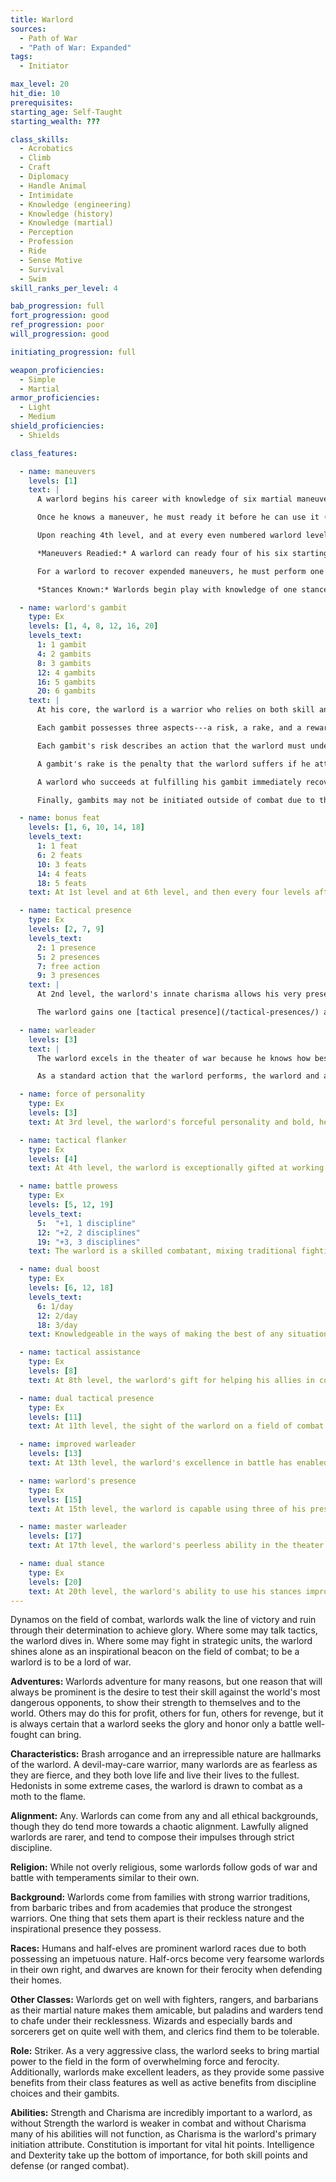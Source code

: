 ```yaml
---
title: Warlord
sources:
  - Path of War
  - "Path of War: Expanded"
tags:
  - Initiator

max_level: 20
hit_die: 10
prerequisites:
starting_age: Self-Taught
starting_wealth: ???

class_skills:
  - Acrobatics
  - Climb
  - Craft
  - Diplomacy
  - Handle Animal
  - Intimidate
  - Knowledge (engineering)
  - Knowledge (history)
  - Knowledge (martial)
  - Perception
  - Profession
  - Ride
  - Sense Motive
  - Survival
  - Swim
skill_ranks_per_level: 4

bab_progression: full
fort_progression: good
ref_progression: poor
will_progression: good

initiating_progression: full

weapon_proficiencies:
  - Simple
  - Martial
armor_proficiencies:
  - Light
  - Medium
shield_proficiencies:
  - Shields

class_features:

  - name: maneuvers
    levels: [1]
    text: |
      A warlord begins his career with knowledge of six martial maneuvers. The disciplines available to him are Golden Lion, Primal Fury, Scarlet Throne, Solar Wind, and Thrashing Dragon, and the choice of either Piercing Thunder or Tempest Gale. The warlord may also exchange access to one of his martial disciplines for the Unquiet Grave discipline. He gains the associated skill of each of his disciplines as a class skill.

      Once he knows a maneuver, he must ready it before he can use it (see Maneuvers Readied, below). A maneuver usable by warlords is considered an extraordinary ability unless otherwise noted in its description. His maneuvers are not affected by spell resistance, and he do not provoke attacks of opportunity when he initiates one. He learns additional maneuvers at higher levels, as shown on Table 1-3: The Warlord. The warlord must meet a maneuver's prerequisite to learn it.

      Upon reaching 4th level, and at every even numbered warlord level after that, he can choose to learn a new maneuver in place of one he already knows. In effect, the warlord loses the old maneuver in exchange for the new one. He can choose a new maneuver of any level he likes, as long as he observes his restriction on the highest-level maneuvers he knows. The warlord need not replace the old maneuver with a maneuver of the same level. The warlord can swap only a single maneuver at any given level. A warlord's initiation modifier is Charisma.

      *Maneuvers Readied:* A warlord can ready four of his six starting maneuvers, but as he advances in level and learns more maneuvers, he must choose which maneuvers to ready. He readies his maneuvers by going through weapon drills for 10 minutes. The maneuvers he chooses remain readied until he decides to repeat this again and change them. Warlords do not need to sleep or rest for any long period of time to ready their maneuvers; any time he spends 10 minutes in practice, he can change his readied maneuvers. He may not ready any individual maneuver more than once. He begins an encounter with all readied maneuvers unexpended, regardless of how many times he may have already used them since he chose them. When the warlord initiates a maneuver, he expends it for the current encounter, so each of his readied maneuver can be used once per encounter (until they are recovered, see below).

      For a warlord to recover expended maneuvers, he must perform one of two types of actions: a gambit action in which he gambles on his performance in battle (see Warlord's Gambit below), or he may spend a standard action to recover a single readied maneuver of his choosing.

      *Stances Known:* Warlords begin play with knowledge of one stance from any discipline open to warlords. At the indicated levels (see class table), the warlord selects an additional new stance. Unlike maneuvers, stances are not expended and he does not have to ready them. All the stances he knows are available to him at all times, and he can change the stance he is currently using as a swift action. A stance is an extraordinary ability unless otherwise stated in the stance description. Unlike with maneuvers, the warlord cannot learn a new stance at higher levels in place of one he already knows.

  - name: warlord's gambit
    type: Ex
    levels: [1, 4, 8, 12, 16, 20]
    levels_text:
      1: 1 gambit
      4: 2 gambits
      8: 3 gambits
      12: 4 gambits
      16: 5 gambits
      20: 6 gambits
    text: |
      At his core, the warlord is a warrior who relies on both skill and daring; without this he is but any other combatant. By setting himself to danger, does his true skill shine, or so the motto of the warlord goes. At 1st level, a warlord selects two [gambits](/warlord-gambits/) as methods by which the warlord can recover expended maneuvers.

      Each gambit possesses three aspects---a risk, a rake, and a reward.

      Each gambit's risk describes an action that the warlord must undertake in order to attempt to recover an expended maneuver. The warlord begins a gambit as a swift action, effectively diving recklessly into the act he is attempting. The warlord then performs the action described in the gambit, and if he is successful, he regains maneuvers (see below). If he is not, he suffers the rake of the gambit and only regains a single maneuver of his choosing. While performing a gambit, the warlord may add his Charisma modifier to the d20 check(s) to aid in accomplishing the gambit as a luck bonus. A warlord may attempt the actions of a gambit, but without declaring the attempt a gambit attempt by spending a swift action to do so, the character does not regain any maneuvers nor does he suffer a rake for failure. The character may initiate a maneuver while performing a gambit (if the maneuver helps him accomplish it) but he may not recover the maneuver used to achieve the gambit as part of the reward.

      A gambit's rake is the penalty that the warlord suffers if he attempts his gambit and fails, such as failing a trip attempt or failing to strike an opponent with a charge attack. All gambits possess the same rake: the warlord only regains a single expended maneuver and suffers a --2 penalty on all d20 rolls for one round.

      A warlord who succeeds at fulfilling his gambit immediately recovers a number of expended maneuvers equal to his Charisma modifier (minimum 2) and enjoys the unique reward for each gambit. Allies who would receive benefits from a warlord's successful gambit must be within 60 ft. of the warlord and must be able to see him perform the action.

      Finally, gambits may not be initiated outside of combat due to their reliance upon the stresses of battle to bring out the best of the warlord.

  - name: bonus feat
    levels: [1, 6, 10, 14, 18]
    levels_text:
      1: 1 feat
      6: 2 feats
      10: 3 feats
      14: 4 feats
      18: 5 feats
    text: At 1st level and at 6th level, and then every four levels after, the warlord gains a bonus combat feat or teamwork feat of his choosing. The warlord must qualify for the feat before selecting it.

  - name: tactical presence
    type: Ex
    levels: [2, 7, 9]
    levels_text:
      2: 1 presence
      5: 2 presences
      7: free action
      9: 3 presences
    text: |
      At 2nd level, the warlord's innate charisma allows his very presence to aid and assist not only himself but his allies as well, just by his being around. Adopting a presence is a move-equivalent action, and only one presence may be maintained at any given time. At 7th level, the warlord is capable of adopting a presence as a free action.

      The warlord gains one [tactical presence](/tactical-presences/) at 2nd level, a second at 5th level, and a third at 9th level.

  - name: warleader
    levels: [3]
    text: |
      The warlord excels in the theater of war because he knows how best to work with his allies. At 3rd level, the warlord becomes an ever more capable commander and may share tactics with his allies. First, the warlord gains a teamwork feat as a bonus feat (he must meet the prerequisites for this feat to select it).

      As a standard action that the warlord performs, the warlord and allies within 30 feet of him can share teamwork feats that they possess with each other, acting as if they both possessed the teamwork feat that they are sharing. The warlord can only share one teamwork feat at a time, either one of his own (with all allies within 30-ft. of him) or an ally's (in which case only the warlord receives the ability to use the teamwork feat he does not possess). The warlord and allies retain the use of this feat for 3 + the warlord's Charisma modifier in rounds. The character may use this ability 1 + Charisma modifier times per day at 3rd level (minimum of 1), and one additional time per day for every four warlord levels the character possesses.

  - name: force of personality
    type: Ex
    levels: [3]
    text: At 3rd level, the warlord's forceful personality and bold, headstrong nature assist him in resisting the influence of others. Where others use personal serenity, awareness of the world around them, or plain old sensibility, the warlord gets by with endless nerve. The warlord may add his Charisma modifier in addition to his Wisdom modifier to determine his Will save bonus. If the character is ever able to add his Charisma modifier to his Will save through use of another ability (for example. the paladin's divine grace) he may only add his Charisma modifier once to his Will save.

  - name: tactical flanker
    type: Ex
    levels: [4]
    text: At 4th level, the warlord is exceptionally gifted at working with his allies to bring down opponents and his skills assist any who ally with him. When flanking a target with an allied creature, both the warlord and the ally may use the warlord's Charisma modifier (min +2) for the bonus they receive on flanking their opponent.

  - name: battle prowess
    type: Ex
    levels: [5, 12, 19]
    levels_text:
      5:  "+1, 1 discipline"
      12: "+2, 2 disciplines"
      19: "+3, 3 disciplines"
    text: The warlord is a skilled combatant, mixing traditional fighting skills with the skill of his martial discipline training. Choose a discipline, and when the warlord is in a martial stance from this chosen discipline, the character gets the listed bonus (+1 at 5th level, +2 at 12th level, +3 at 19th level) as a competence bonus to attack and damage rolls, CMB rolls, and to his CMD. He may select another discipline at 12th level, and third discipline at 19th level.

  - name: dual boost
    type: Ex
    levels: [6, 12, 18]
    levels_text:
      6: 1/day
      12: 2/day
      18: 3/day
    text: Knowledgeable in the ways of making the best of any situation through pluck and verve, the warlord is capable of applying multiple martial principles simultaneously. At 6th level, once per day the warlord may initiate two boost type maneuvers as part of the same swift action. He may use this an additional time per day at 12th level, and three times per day at 18th level.

  - name: tactical assistance
    type: Ex
    levels: [8]
    text: At 8th level, the warlord's gift for helping his allies in combat improves. The character may use the Aid Another action for any single ally within 30 feet of his position as a move action, and he uses his Charisma modifier for the bonus he grants to his ally's action (minimum +2).

  - name: dual tactical presence
    type: Ex
    levels: [11]
    text: At 11th level, the sight of the warlord on a field of combat inspires multiple feelings in those around him. He may select and use two presences, activating them together as a free action.

  - name: improved warleader
    levels: [13]
    text: At 13th level, the warlord's excellence in battle has enabled him to utilize the tactical skills of his allies as well as his own with greater speed. The warlord may now use his warleader class feature as a move action.

  - name: warlord's presence
    type: Ex
    levels: [15]
    text: At 15th level, the warlord is capable using three of his presences together at the same time, activating them together as a free action.

  - name: master warleader
    levels: [17]
    text: At 17th level, the warlord's peerless ability in the theater of war has enabled him to utilize the tactical skills of his allies as well as his own with the greatest of speed. The warlord may now use his warleader class feature as a swift action.

  - name: dual stance
    type: Ex
    levels: [20]
    text: At 20th level, the warlord's ability to use his stances improves, allowing him to gain the benefits of two known stances simultaneously. He must still adopt each stance individually, requiring him to expend one swift action for each stance.
---
```


Dynamos on the field of combat, warlords walk the line of victory and ruin through their determination to achieve glory. Where some may talk tactics, the warlord dives in. Where some may fight in strategic units, the warlord shines alone as an inspirational beacon on the field of combat; to be a warlord is to be a lord of war.

**Adventures:** Warlords adventure for many reasons, but one reason that will always be prominent is the desire to test their skill against the world's most dangerous opponents, to show their strength to themselves and to the world. Others may do this for profit, others for fun, others for revenge, but it is always certain that a warlord seeks the glory and honor only a battle well-fought can bring.

**Characteristics:** Brash arrogance and an irrepressible nature are hallmarks of the warlord. A devil-may-care warrior, many warlords are as fearless as they are fierce, and they both love life and live their lives to the fullest. Hedonists in some extreme cases, the warlord is drawn to combat as a moth to the flame.

**Alignment:** Any. Warlords can come from any and all ethical backgrounds, though they do tend more towards a chaotic alignment. Lawfully aligned warlords are rarer, and tend to compose their impulses through strict discipline.

**Religion:** While not overly religious, some warlords follow gods of war and battle with temperaments similar to their own.

**Background:** Warlords come from families with strong warrior traditions, from barbaric tribes and from academies that produce the strongest warriors. One thing that sets them apart is their reckless nature and the inspirational presence they possess.

**Races:** Humans and half-elves are prominent warlord races due to both possessing an impetuous nature. Half-orcs become very fearsome warlords in their own right, and dwarves are known for their ferocity when defending their homes.

**Other Classes:** Warlords get on well with fighters, rangers, and barbarians as their martial nature makes them amicable, but paladins and warders tend to chafe under their recklessness. Wizards and especially bards and sorcerers get on quite well with them, and clerics find them to be tolerable.

**Role:** Striker. As a very aggressive class, the warlord seeks to bring martial power to the field in the form of overwhelming force and ferocity. Additionally, warlords make excellent leaders, as they provide some passive benefits from their class features as well as active benefits from discipline choices and their gambits.

**Abilities:** Strength and Charisma are incredibly important to a warlord, as without Strength the warlord is weaker in combat and without Charisma many of his abilities will not function, as Charisma is the warlord's primary initiation attribute. Constitution is important for vital hit points. Intelligence and Dexterity take up the bottom of importance, for both skill points and defense (or ranged combat).
